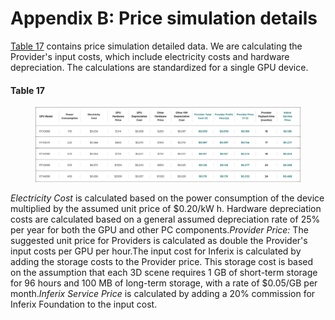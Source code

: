 # Appendix B: Price simulation details

[Table 17](appendix-b-price-simulation-details.md#fig\_price\_simulation\_details) contains price simulation detailed data. We are calculating the Provider's input costs, which include electricity costs and hardware depreciation. The calculations are standardized for a single GPU device.

#### Table 17 <a href="#fig_price_simulation_details" id="fig_price_simulation_details"></a>

<figure><img src="../.gitbook/assets/pricing-simulation-details.svg" alt=""><figcaption></figcaption></figure>

_Electricity Cost_ is calculated based on the power consumption of the device multiplied by the assumed unit price of $0.20/kW h. Hardware depreciation costs are calculated based on a general assumed depreciation rate of 25% per year for both the GPU and other PC components._Provider Price:_ The suggested unit price for Providers is calculated as double the Provider's input costs per GPU per hour.The input cost for Inferix is calculated by adding the storage costs to the Provider price. This storage cost is based on the assumption that each 3D scene requires 1 GB of short-term storage for 96 hours and 100 MB of long-term storage, with a rate of $0.05/GB per month._Inferix Service Price_ is calculated by adding a 20% commission for Inferix Foundation to the input cost.
